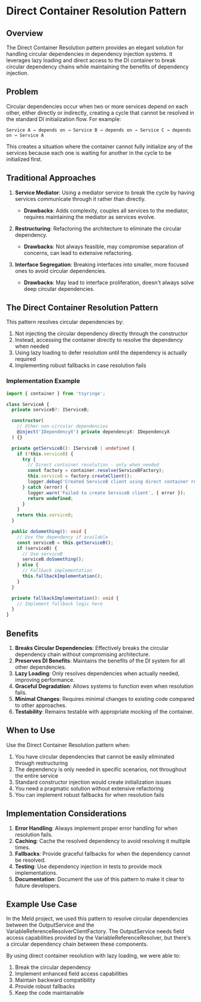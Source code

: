 # Direct Container Resolution Pattern

## Overview

The Direct Container Resolution pattern provides an elegant solution for handling circular dependencies in dependency injection systems. It leverages lazy loading and direct access to the DI container to break circular dependency chains while maintaining the benefits of dependency injection.

## Problem

Circular dependencies occur when two or more services depend on each other, either directly or indirectly, creating a cycle that cannot be resolved in the standard DI initialization flow. For example:

```
Service A → depends on → Service B → depends on → Service C → depends on → Service A
```

This creates a situation where the container cannot fully initialize any of the services because each one is waiting for another in the cycle to be initialized first.

## Traditional Approaches

1. **Service Mediator**: Using a mediator service to break the cycle by having services communicate through it rather than directly.
   - **Drawbacks**: Adds complexity, couples all services to the mediator, requires maintaining the mediator as services evolve.

2. **Restructuring**: Refactoring the architecture to eliminate the circular dependency.
   - **Drawbacks**: Not always feasible, may compromise separation of concerns, can lead to extensive refactoring.

3. **Interface Segregation**: Breaking interfaces into smaller, more focused ones to avoid circular dependencies.
   - **Drawbacks**: May lead to interface proliferation, doesn't always solve deep circular dependencies.

## The Direct Container Resolution Pattern

This pattern resolves circular dependencies by:

1. Not injecting the circular dependency directly through the constructor
2. Instead, accessing the container directly to resolve the dependency when needed
3. Using lazy loading to defer resolution until the dependency is actually required
4. Implementing robust fallbacks in case resolution fails

### Implementation Example

```typescript
import { container } from 'tsyringe';

class ServiceA {
  private serviceB?: IServiceB;

  constructor(
    // Other non-circular dependencies
    @inject('IDependencyX') private dependencyX: IDependencyX
  ) {}

  private getServiceB(): IServiceB | undefined {
    if (!this.serviceB) {
      try {
        // Direct container resolution - only when needed
        const factory = container.resolve(ServiceBFactory);
        this.serviceB = factory.createClient();
        logger.debug('Created ServiceB client using direct container resolution');
      } catch (error) {
        logger.warn('Failed to create ServiceB client', { error });
        return undefined;
      }
    }
    return this.serviceB;
  }

  public doSomething(): void {
    // Use the dependency if available
    const serviceB = this.getServiceB();
    if (serviceB) {
      // Use serviceB
      serviceB.doSomething();
    } else {
      // Fallback implementation
      this.fallbackImplementation();
    }
  }

  private fallbackImplementation(): void {
    // Implement fallback logic here
  }
}
```

## Benefits

1. **Breaks Circular Dependencies**: Effectively breaks the circular dependency chain without compromising architecture.
2. **Preserves DI Benefits**: Maintains the benefits of the DI system for all other dependencies.
3. **Lazy Loading**: Only resolves dependencies when actually needed, improving performance.
4. **Graceful Degradation**: Allows systems to function even when resolution fails.
5. **Minimal Changes**: Requires minimal changes to existing code compared to other approaches.
6. **Testability**: Remains testable with appropriate mocking of the container.

## When to Use

Use the Direct Container Resolution pattern when:

1. You have circular dependencies that cannot be easily eliminated through restructuring
2. The dependency is only needed in specific scenarios, not throughout the entire service
3. Standard constructor injection would create initialization issues
4. You need a pragmatic solution without extensive refactoring
5. You can implement robust fallbacks for when resolution fails

## Implementation Considerations

1. **Error Handling**: Always implement proper error handling for when resolution fails.
2. **Caching**: Cache the resolved dependency to avoid resolving it multiple times.
3. **Fallbacks**: Provide graceful fallbacks for when the dependency cannot be resolved.
4. **Testing**: Use dependency injection in tests to provide mock implementations.
5. **Documentation**: Document the use of this pattern to make it clear to future developers.

## Example Use Case

In the Meld project, we used this pattern to resolve circular dependencies between the OutputService and the VariableReferenceResolverClientFactory. The OutputService needs field access capabilities provided by the VariableReferenceResolver, but there's a circular dependency chain between these components.

By using direct container resolution with lazy loading, we were able to:

1. Break the circular dependency
2. Implement enhanced field access capabilities
3. Maintain backward compatibility
4. Provide robust fallbacks
5. Keep the code maintainable